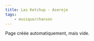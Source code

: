 ```yaml
---
title: Las Ketchup - Asereje
tags:
    - musique/chanson
---
```


Page créée automatiquement, mais vide.
